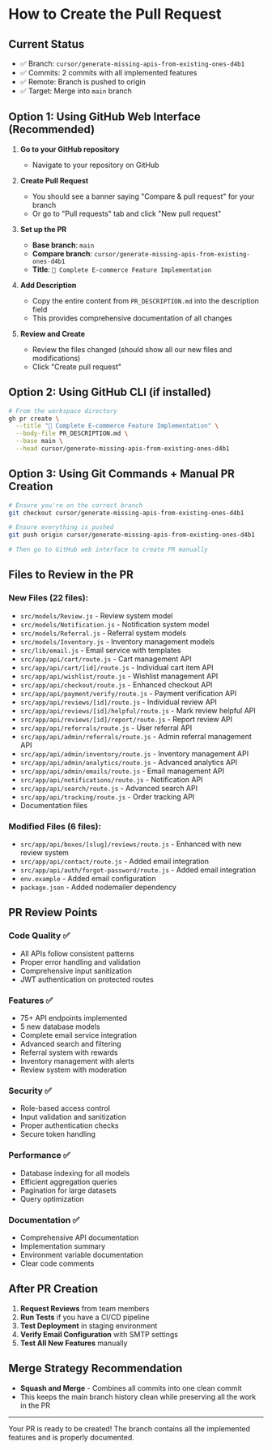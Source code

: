 # How to Create the Pull Request

## Current Status
- ✅ Branch: `cursor/generate-missing-apis-from-existing-ones-d4b1`
- ✅ Commits: 2 commits with all implemented features
- ✅ Remote: Branch is pushed to origin
- ✅ Target: Merge into `main` branch

## Option 1: Using GitHub Web Interface (Recommended)

1. **Go to your GitHub repository**
   - Navigate to your repository on GitHub

2. **Create Pull Request**
   - You should see a banner saying "Compare & pull request" for your branch
   - Or go to "Pull requests" tab and click "New pull request"

3. **Set up the PR**
   - **Base branch**: `main`
   - **Compare branch**: `cursor/generate-missing-apis-from-existing-ones-d4b1`
   - **Title**: `🚀 Complete E-commerce Feature Implementation`

4. **Add Description**
   - Copy the entire content from `PR_DESCRIPTION.md` into the description field
   - This provides comprehensive documentation of all changes

5. **Review and Create**
   - Review the files changed (should show all our new files and modifications)
   - Click "Create pull request"

## Option 2: Using GitHub CLI (if installed)

```bash
# From the workspace directory
gh pr create \
  --title "🚀 Complete E-commerce Feature Implementation" \
  --body-file PR_DESCRIPTION.md \
  --base main \
  --head cursor/generate-missing-apis-from-existing-ones-d4b1
```

## Option 3: Using Git Commands + Manual PR Creation

```bash
# Ensure you're on the correct branch
git checkout cursor/generate-missing-apis-from-existing-ones-d4b1

# Ensure everything is pushed
git push origin cursor/generate-missing-apis-from-existing-ones-d4b1

# Then go to GitHub web interface to create PR manually
```

## Files to Review in the PR

### New Files (22 files):
- `src/models/Review.js` - Review system model
- `src/models/Notification.js` - Notification system model  
- `src/models/Referral.js` - Referral system models
- `src/models/Inventory.js` - Inventory management models
- `src/lib/email.js` - Email service with templates
- `src/app/api/cart/route.js` - Cart management API
- `src/app/api/cart/[id]/route.js` - Individual cart item API
- `src/app/api/wishlist/route.js` - Wishlist management API
- `src/app/api/checkout/route.js` - Enhanced checkout API
- `src/app/api/payment/verify/route.js` - Payment verification API
- `src/app/api/reviews/[id]/route.js` - Individual review API
- `src/app/api/reviews/[id]/helpful/route.js` - Mark review helpful API
- `src/app/api/reviews/[id]/report/route.js` - Report review API
- `src/app/api/referrals/route.js` - User referral API
- `src/app/api/admin/referrals/route.js` - Admin referral management API
- `src/app/api/admin/inventory/route.js` - Inventory management API
- `src/app/api/admin/analytics/route.js` - Advanced analytics API
- `src/app/api/admin/emails/route.js` - Email management API
- `src/app/api/notifications/route.js` - Notification API
- `src/app/api/search/route.js` - Advanced search API
- `src/app/api/tracking/route.js` - Order tracking API
- Documentation files

### Modified Files (6 files):
- `src/app/api/boxes/[slug]/reviews/route.js` - Enhanced with new review system
- `src/app/api/contact/route.js` - Added email integration
- `src/app/api/auth/forgot-password/route.js` - Added email integration
- `env.example` - Added email configuration
- `package.json` - Added nodemailer dependency

## PR Review Points

### Code Quality ✅
- All APIs follow consistent patterns
- Proper error handling and validation
- Comprehensive input sanitization
- JWT authentication on protected routes

### Features ✅  
- 75+ API endpoints implemented
- 5 new database models
- Complete email service integration
- Advanced search and filtering
- Referral system with rewards
- Inventory management with alerts
- Review system with moderation

### Security ✅
- Role-based access control
- Input validation and sanitization  
- Proper authentication checks
- Secure token handling

### Performance ✅
- Database indexing for all models
- Efficient aggregation queries
- Pagination for large datasets
- Query optimization

### Documentation ✅
- Comprehensive API documentation
- Implementation summary
- Environment variable documentation
- Clear code comments

## After PR Creation

1. **Request Reviews** from team members
2. **Run Tests** if you have a CI/CD pipeline
3. **Test Deployment** in staging environment
4. **Verify Email Configuration** with SMTP settings
5. **Test All New Features** manually

## Merge Strategy Recommendation

- **Squash and Merge** - Combines all commits into one clean commit
- This keeps the main branch history clean while preserving all the work in the PR

---

Your PR is ready to be created! The branch contains all the implemented features and is properly documented.